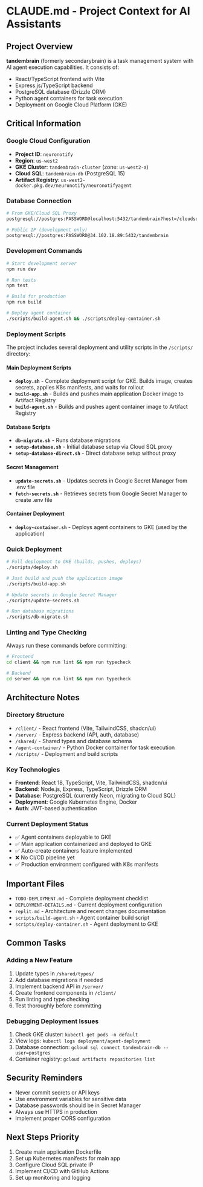 # CLAUDE.md - Project Context for AI Assistants

## Project Overview
**tandembrain** (formerly secondarybrain) is a task management system with AI agent execution capabilities. It consists of:
- React/TypeScript frontend with Vite
- Express.js/TypeScript backend
- PostgreSQL database (Drizzle ORM)
- Python agent containers for task execution
- Deployment on Google Cloud Platform (GKE)

## Critical Information

### Google Cloud Configuration
- **Project ID**: `neuronotify`
- **Region**: `us-west2`
- **GKE Cluster**: `tandembrain-cluster` (zone: `us-west2-a`)
- **Cloud SQL**: `tandembrain-db` (PostgreSQL 15)
- **Artifact Registry**: `us-west2-docker.pkg.dev/neuronotify/neuronotifyagent`

### Database Connection
```bash
# From GKE/Cloud SQL Proxy
postgresql://postgres:PASSWORD@localhost:5432/tandembrain?host=/cloudsql/neuronotify:us-west2:tandembrain-db

# Public IP (development only)
postgresql://postgres:PASSWORD@34.102.18.89:5432/tandembrain
```

### Development Commands
```bash
# Start development server
npm run dev

# Run tests
npm test

# Build for production
npm run build

# Deploy agent container
./scripts/build-agent.sh && ./scripts/deploy-container.sh
```

### Deployment Scripts
The project includes several deployment and utility scripts in the `/scripts/` directory:

#### Main Deployment Scripts
- **`deploy.sh`** - Complete deployment script for GKE. Builds image, creates secrets, applies K8s manifests, and waits for rollout
- **`build-app.sh`** - Builds and pushes main application Docker image to Artifact Registry
- **`build-agent.sh`** - Builds and pushes agent container image to Artifact Registry

#### Database Scripts
- **`db-migrate.sh`** - Runs database migrations
- **`setup-database.sh`** - Initial database setup via Cloud SQL proxy
- **`setup-database-direct.sh`** - Direct database setup without proxy

#### Secret Management
- **`update-secrets.sh`** - Updates secrets in Google Secret Manager from .env file
- **`fetch-secrets.sh`** - Retrieves secrets from Google Secret Manager to create .env file

#### Container Deployment
- **`deploy-container.sh`** - Deploys agent containers to GKE (used by the application)

### Quick Deployment
```bash
# Full deployment to GKE (builds, pushes, deploys)
./scripts/deploy.sh

# Just build and push the application image
./scripts/build-app.sh

# Update secrets in Google Secret Manager
./scripts/update-secrets.sh

# Run database migrations
./scripts/db-migrate.sh
```

### Linting and Type Checking
Always run these commands before committing:
```bash
# Frontend
cd client && npm run lint && npm run typecheck

# Backend
cd server && npm run lint && npm run typecheck
```

## Architecture Notes

### Directory Structure
- `/client/` - React frontend (Vite, TailwindCSS, shadcn/ui)
- `/server/` - Express backend (API, auth, database)
- `/shared/` - Shared types and database schema
- `/agent-container/` - Python Docker container for task execution
- `/scripts/` - Deployment and build scripts

### Key Technologies
- **Frontend**: React 18, TypeScript, Vite, TailwindCSS, shadcn/ui
- **Backend**: Node.js, Express, TypeScript, Drizzle ORM
- **Database**: PostgreSQL (currently Neon, migrating to Cloud SQL)
- **Deployment**: Google Kubernetes Engine, Docker
- **Auth**: JWT-based authentication

### Current Deployment Status
- ✅ Agent containers deployable to GKE
- ✅ Main application containerized and deployed to GKE
- ✅ Auto-create containers feature implemented
- ❌ No CI/CD pipeline yet
- ✅ Production environment configured with K8s manifests

## Important Files
- `TODO-DEPLOYMENT.md` - Complete deployment checklist
- `DEPLOYMENT-DETAILS.md` - Current deployment configuration
- `replit.md` - Architecture and recent changes documentation
- `scripts/build-agent.sh` - Agent container build script
- `scripts/deploy-container.sh` - Agent deployment to GKE

## Common Tasks

### Adding a New Feature
1. Update types in `/shared/types/`
2. Add database migrations if needed
3. Implement backend API in `/server/`
4. Create frontend components in `/client/`
5. Run linting and type checking
6. Test thoroughly before committing

### Debugging Deployment Issues
1. Check GKE cluster: `kubectl get pods -n default`
2. View logs: `kubectl logs deployment/agent-deployment`
3. Database connection: `gcloud sql connect tandembrain-db --user=postgres`
4. Container registry: `gcloud artifacts repositories list`

## Security Reminders
- Never commit secrets or API keys
- Use environment variables for sensitive data
- Database passwords should be in Secret Manager
- Always use HTTPS in production
- Implement proper CORS configuration

## Next Steps Priority
1. Create main application Dockerfile
2. Set up Kubernetes manifests for main app
3. Configure Cloud SQL private IP
4. Implement CI/CD with GitHub Actions
5. Set up monitoring and logging